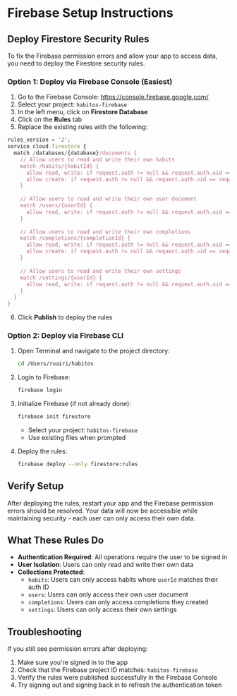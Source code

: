 # Firebase Setup Instructions

## Deploy Firestore Security Rules

To fix the Firebase permission errors and allow your app to access data, you need to deploy the Firestore security rules.

### Option 1: Deploy via Firebase Console (Easiest)

1. Go to the Firebase Console: https://console.firebase.google.com/
2. Select your project: `habitos-firebase`
3. In the left menu, click on **Firestore Database**
4. Click on the **Rules** tab
5. Replace the existing rules with the following:

```javascript
rules_version = '2';
service cloud.firestore {
  match /databases/{database}/documents {
    // Allow users to read and write their own habits
    match /habits/{habitId} {
      allow read, write: if request.auth != null && request.auth.uid == resource.data.userId;
      allow create: if request.auth != null && request.auth.uid == request.resource.data.userId;
    }
    
    // Allow users to read and write their own user document
    match /users/{userId} {
      allow read, write: if request.auth != null && request.auth.uid == userId;
    }
    
    // Allow users to read and write their own completions
    match /completions/{completionId} {
      allow read, write: if request.auth != null && request.auth.uid == resource.data.userId;
      allow create: if request.auth != null && request.auth.uid == request.resource.data.userId;
    }
    
    // Allow users to read and write their own settings
    match /settings/{userId} {
      allow read, write: if request.auth != null && request.auth.uid == userId;
    }
  }
}
```

6. Click **Publish** to deploy the rules

### Option 2: Deploy via Firebase CLI

1. Open Terminal and navigate to the project directory:
   ```bash
   cd /Users/ruairi/habitos
   ```

2. Login to Firebase:
   ```bash
   firebase login
   ```

3. Initialize Firebase (if not already done):
   ```bash
   firebase init firestore
   ```
   - Select your project: `habitos-firebase`
   - Use existing files when prompted

4. Deploy the rules:
   ```bash
   firebase deploy --only firestore:rules
   ```

## Verify Setup

After deploying the rules, restart your app and the Firebase permission errors should be resolved. Your data will now be accessible while maintaining security - each user can only access their own data.

## What These Rules Do

- **Authentication Required**: All operations require the user to be signed in
- **User Isolation**: Users can only read and write their own data
- **Collections Protected**:
  - `habits`: Users can only access habits where `userId` matches their auth ID
  - `users`: Users can only access their own user document
  - `completions`: Users can only access completions they created
  - `settings`: Users can only access their own settings

## Troubleshooting

If you still see permission errors after deploying:
1. Make sure you're signed in to the app
2. Check that the Firebase project ID matches: `habitos-firebase`
3. Verify the rules were published successfully in the Firebase Console
4. Try signing out and signing back in to refresh the authentication token
